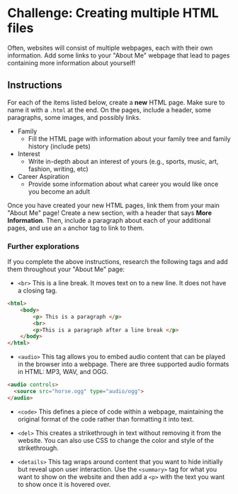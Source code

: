 # Challenge: Creating multiple HTML files
Often, websites will consist of multiple webpages, each with their own information. Add some links to your "About Me" webpage that lead to pages containing more information about yourself!

## Instructions
For each of the items listed below, create a **new** HTML page. Make sure to name it with a `.html` at the end. On the pages, include a header, some paragraphs, some images, and possibly links.

- Family
    - Fill the HTML page with information about your family tree and family history (include pets)
- Interest
    - Write in-depth about an interest of yours (e.g., sports, music, art, fashion, writing, etc)
- Career Aspiration
    - Provide some information about what career you would like once you become an adult

Once you have created your new HTML pages, link them from your main "About Me" page! Create a new section, with a header that says **More Information**. Then, include a paragraph about each of your additional pages, and use an `a` anchor tag to link to them.

### Further explorations
If you complete the above instructions, research the following tags and add them throughout your "About Me" page:

- `<br>`  This is a line break. It moves text on to a new line. It does not have a closing tag. 

```html
<html>
    <body>
        <p> This is a paragraph </p>
        <br>
        <p>This is a paragraph after a line break </p>
    </body>
</html>
```

- `<audio>`   This tag allows you to embed audio content that can be played in the browser into a webpage. There are three supported audio formats in HTML: MP3, WAV, and OGG. 

```html
<audio controls>
  <source src="horse.ogg" type="audio/ogg">
</audio>
``` 

- `<code>`  This defines a piece of code within a webpage, maintaining the original format of the code rather than formatting it into text. 

- `<del>`  This creates a strikethrough in text without removing it from the website. You can also use CSS to change the color and style of the strikethrough.

- `<details>`  This tag wraps around content that you want to hide initially but reveal upon user interaction. Use the `<summary>` tag for what you want to show on the website and then add a `<p>` with the text you want to show once it is hovered over.
